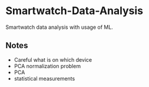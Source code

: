 # Smartwatch-Data-Analysis
Smartwatch data analysis with usage of ML.


## Notes
- Careful what is on which device
- PCA normalization problem
- PCA
- statistical measurements